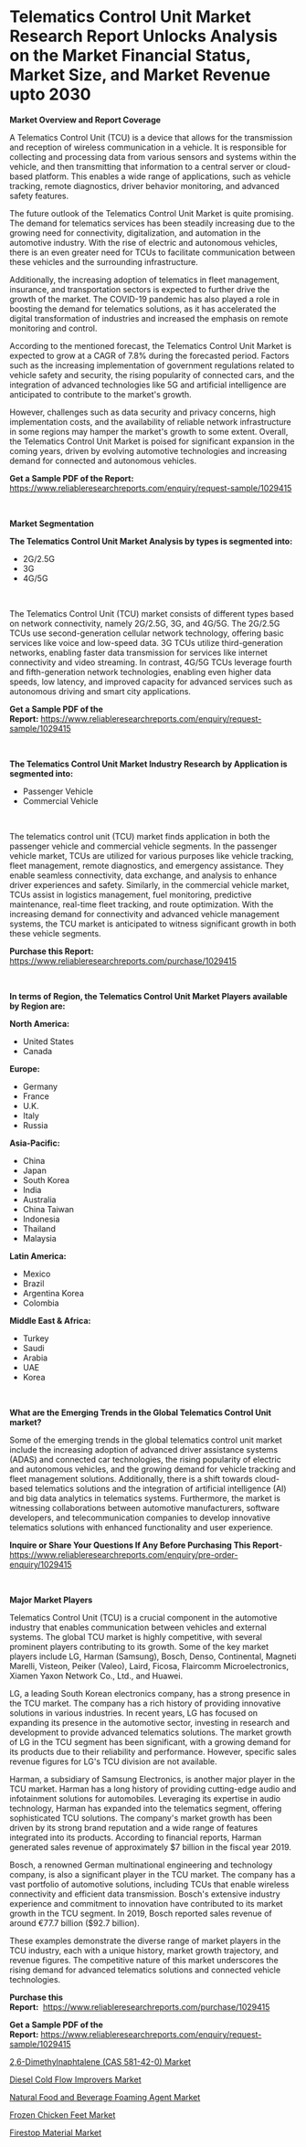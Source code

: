 <p><h1>Telematics Control Unit Market Research Report Unlocks Analysis on the Market Financial Status, Market Size, and Market Revenue upto 2030</h1></p><p><strong>Market Overview and Report Coverage</strong></p>
<p><p>A Telematics Control Unit (TCU) is a device that allows for the transmission and reception of wireless communication in a vehicle. It is responsible for collecting and processing data from various sensors and systems within the vehicle, and then transmitting that information to a central server or cloud-based platform. This enables a wide range of applications, such as vehicle tracking, remote diagnostics, driver behavior monitoring, and advanced safety features.</p><p>The future outlook of the Telematics Control Unit Market is quite promising. The demand for telematics services has been steadily increasing due to the growing need for connectivity, digitalization, and automation in the automotive industry. With the rise of electric and autonomous vehicles, there is an even greater need for TCUs to facilitate communication between these vehicles and the surrounding infrastructure.</p><p>Additionally, the increasing adoption of telematics in fleet management, insurance, and transportation sectors is expected to further drive the growth of the market. The COVID-19 pandemic has also played a role in boosting the demand for telematics solutions, as it has accelerated the digital transformation of industries and increased the emphasis on remote monitoring and control.</p><p>According to the mentioned forecast, the Telematics Control Unit Market is expected to grow at a CAGR of 7.8% during the forecasted period. Factors such as the increasing implementation of government regulations related to vehicle safety and security, the rising popularity of connected cars, and the integration of advanced technologies like 5G and artificial intelligence are anticipated to contribute to the market's growth.</p><p>However, challenges such as data security and privacy concerns, high implementation costs, and the availability of reliable network infrastructure in some regions may hamper the market's growth to some extent. Overall, the Telematics Control Unit Market is poised for significant expansion in the coming years, driven by evolving automotive technologies and increasing demand for connected and autonomous vehicles.</p></p>
<p><strong>Get a Sample PDF of the Report:</strong> <a href="https://www.reliableresearchreports.com/enquiry/request-sample/1029415">https://www.reliableresearchreports.com/enquiry/request-sample/1029415</a></p>
<p>&nbsp;</p>
<p><strong>Market Segmentation</strong></p>
<p><strong>The Telematics Control Unit Market Analysis by types is segmented into:</strong></p>
<p><ul><li>2G/2.5G</li><li>3G</li><li>4G/5G</li></ul></p>
<p>&nbsp;</p>
<p><p>The Telematics Control Unit (TCU) market consists of different types based on network connectivity, namely 2G/2.5G, 3G, and 4G/5G. The 2G/2.5G TCUs use second-generation cellular network technology, offering basic services like voice and low-speed data. 3G TCUs utilize third-generation networks, enabling faster data transmission for services like internet connectivity and video streaming. In contrast, 4G/5G TCUs leverage fourth and fifth-generation network technologies, enabling even higher data speeds, low latency, and improved capacity for advanced services such as autonomous driving and smart city applications.</p></p>
<p><strong>Get a Sample PDF of the Report:</strong>&nbsp;<a href="https://www.reliableresearchreports.com/enquiry/request-sample/1029415">https://www.reliableresearchreports.com/enquiry/request-sample/1029415</a></p>
<p>&nbsp;</p>
<p><strong>The Telematics Control Unit Market Industry Research by Application is segmented into:</strong></p>
<p><ul><li>Passenger Vehicle</li><li>Commercial Vehicle</li></ul></p>
<p>&nbsp;</p>
<p><p>The telematics control unit (TCU) market finds application in both the passenger vehicle and commercial vehicle segments. In the passenger vehicle market, TCUs are utilized for various purposes like vehicle tracking, fleet management, remote diagnostics, and emergency assistance. They enable seamless connectivity, data exchange, and analysis to enhance driver experiences and safety. Similarly, in the commercial vehicle market, TCUs assist in logistics management, fuel monitoring, predictive maintenance, real-time fleet tracking, and route optimization. With the increasing demand for connectivity and advanced vehicle management systems, the TCU market is anticipated to witness significant growth in both these vehicle segments.</p></p>
<p><strong>Purchase this Report:</strong>&nbsp; <a href="https://www.reliableresearchreports.com/purchase/1029415">https://www.reliableresearchreports.com/purchase/1029415</a></p>
<p>&nbsp;</p>
<p><strong>In terms of Region, the Telematics Control Unit Market Players available by Region are:</strong></p>
<p>
    <p> <strong> North America: </strong>
        <ul>
            <li>United States</li>
            <li>Canada</li>
        </ul>
        </p> 
    <p> <strong> Europe: </strong>
        <ul>
            <li>Germany</li>
            <li>France</li>
            <li>U.K.</li>
            <li>Italy</li>
            <li>Russia</li>
        </ul>
        </p> 
    <p> <strong> Asia-Pacific: </strong>
        <ul>
            <li>China</li>
            <li>Japan</li>
            <li>South Korea</li>
            <li>India</li>
            <li>Australia</li>
            <li>China Taiwan</li>
            <li>Indonesia</li>
            <li>Thailand</li>
            <li>Malaysia</li>
        </ul>
        </p> 
    <p> <strong> Latin America: </strong>
        <ul>
            <li>Mexico</li>
            <li>Brazil</li>
            <li>Argentina Korea</li>
            <li>Colombia</li>
        </ul>
        </p> 
    <p> <strong> Middle East & Africa: </strong>
        <ul>
            <li>Turkey</li>
            <li>Saudi</li>
            <li>Arabia</li>
            <li>UAE</li>
            <li>Korea</li>
        </ul>
    </p>
    </p>
<p>&nbsp;</p>
<p><strong>What are the Emerging Trends in the Global Telematics Control Unit market?</strong></p>
<p><p>Some of the emerging trends in the global telematics control unit market include the increasing adoption of advanced driver assistance systems (ADAS) and connected car technologies, the rising popularity of electric and autonomous vehicles, and the growing demand for vehicle tracking and fleet management solutions. Additionally, there is a shift towards cloud-based telematics solutions and the integration of artificial intelligence (AI) and big data analytics in telematics systems. Furthermore, the market is witnessing collaborations between automotive manufacturers, software developers, and telecommunication companies to develop innovative telematics solutions with enhanced functionality and user experience.</p></p>
<p><strong>Inquire or Share Your Questions If Any Before Purchasing This Report</strong>- <a href="https://www.reliableresearchreports.com/enquiry/pre-order-enquiry/1029415">https://www.reliableresearchreports.com/enquiry/pre-order-enquiry/1029415</a></p>
<p>&nbsp;</p>
<p><strong>Major Market Players</strong></p>
<p><p>Telematics Control Unit (TCU) is a crucial component in the automotive industry that enables communication between vehicles and external systems. The global TCU market is highly competitive, with several prominent players contributing to its growth. Some of the key market players include LG, Harman (Samsung), Bosch, Denso, Continental, Magneti Marelli, Visteon, Peiker (Valeo), Laird, Ficosa, Flaircomm Microelectronics, Xiamen Yaxon Network Co., Ltd., and Huawei.</p><p>LG, a leading South Korean electronics company, has a strong presence in the TCU market. The company has a rich history of providing innovative solutions in various industries. In recent years, LG has focused on expanding its presence in the automotive sector, investing in research and development to provide advanced telematics solutions. The market growth of LG in the TCU segment has been significant, with a growing demand for its products due to their reliability and performance. However, specific sales revenue figures for LG's TCU division are not available.</p><p>Harman, a subsidiary of Samsung Electronics, is another major player in the TCU market. Harman has a long history of providing cutting-edge audio and infotainment solutions for automobiles. Leveraging its expertise in audio technology, Harman has expanded into the telematics segment, offering sophisticated TCU solutions. The company's market growth has been driven by its strong brand reputation and a wide range of features integrated into its products. According to financial reports, Harman generated sales revenue of approximately $7 billion in the fiscal year 2019.</p><p>Bosch, a renowned German multinational engineering and technology company, is also a significant player in the TCU market. The company has a vast portfolio of automotive solutions, including TCUs that enable wireless connectivity and efficient data transmission. Bosch's extensive industry experience and commitment to innovation have contributed to its market growth in the TCU segment. In 2019, Bosch reported sales revenue of around €77.7 billion ($92.7 billion).</p><p>These examples demonstrate the diverse range of market players in the TCU industry, each with a unique history, market growth trajectory, and revenue figures. The competitive nature of this market underscores the rising demand for advanced telematics solutions and connected vehicle technologies.</p></p>
<p><strong>Purchase this Report:</strong>&nbsp;&nbsp;<a href="https://www.reliableresearchreports.com/purchase/1029415">https://www.reliableresearchreports.com/purchase/1029415</a></p>
<p></p>
<p><strong>Get a Sample PDF of the Report:</strong>&nbsp;<a href="https://www.reliableresearchreports.com/enquiry/request-sample/1029415">https://www.reliableresearchreports.com/enquiry/request-sample/1029415</a></p>
<p><p><a href="https://github.com/GroverBarry/Market-Research-Report-List-1/blob/main/26-dimethylnaphtalene-cas-581-42-0-market.md">2,6-Dimethylnaphtalene (CAS 581-42-0) Market</a></p><p><a href="https://www.linkedin.com/pulse/diesel-cold-flow-improvers-market-size-growth-forecast-kwt2e/">Diesel Cold Flow Improvers Market</a></p><p><a href="https://issuu.com/reportprime-2/docs/natural-food-and-beverage-foaming-agent-market-siz?fr=xKAE9_zU1NQ">Natural Food and Beverage Foaming Agent Market</a></p><p><a href="https://www.reportprime.com/frozen-chicken-feet-r6494">Frozen Chicken Feet Market</a></p><p><a href="https://www.linkedin.com/pulse/firestop-material-market-share-amp-new-trends-analysis-wktie/">Firestop Material Market</a></p></p>